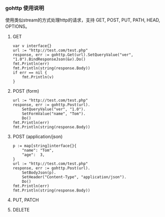 ### gohttp 使用说明

使用类似stream的方式处理http的请求，支持 GET, POST, PUT, PATH, HEAD, OPTIONS。

1. GET

    ```
    var v interface{}
    url := "http://test.com/test.php"
    response, err := gohttp.Get(url).SetQueryValue("ver", "1.0").BindResponseJson(&v).Do()
    fmt.Println(err)
    fmt.Println(string(response.Body))
    if err == nil {
        fmt.Println(v)
    }
    ```

2. POST (form)

    ```
    url := "http://test.com/test.php"
    response, err := gohttp.Post(url).
        SetQueryValue("ver", "1.0").
        SetFormValue("name", "Tom").
        Do()
    fmt.Println(err)
    fmt.Println(string(response.Body))
    ```

3. POST (application/json)

    ```
   p := map[string]interface{}{
   		"name": "Tom",
   		"age":  3,
   	}
    url := "http://test.com/test.php"
    response, err := gohttp.Post(url).
        SetBodyJson(p).
        SetHeader("Content-Type", "application/json").
        Do()
    fmt.Println(err)
    fmt.Println(string(response.Body))
    ```

4. PUT, PATCH

5. DELETE
